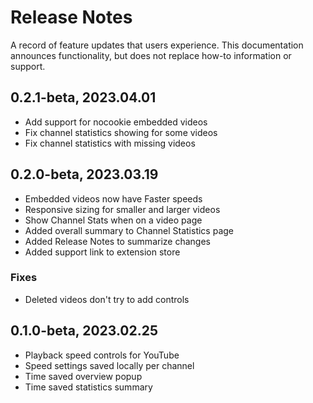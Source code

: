 # Release Notes
A record of feature updates that users experience. This documentation announces functionality, but does not replace how-to information or support.

## 0.2.1-beta, 2023.04.01
- Add support for nocookie embedded videos
- Fix channel statistics showing for some videos
- Fix channel statistics with missing videos

## 0.2.0-beta, 2023.03.19
- Embedded videos now have Faster speeds
- Responsive sizing for smaller and larger videos
- Show Channel Stats when on a video page
- Added overall summary to Channel Statistics page
- Added Release Notes to summarize changes
- Added support link to extension store

### Fixes
- Deleted videos don't try to add controls

## 0.1.0-beta, 2023.02.25
- Playback speed controls for YouTube
- Speed settings saved locally per channel
- Time saved overview popup
- Time saved statistics summary

